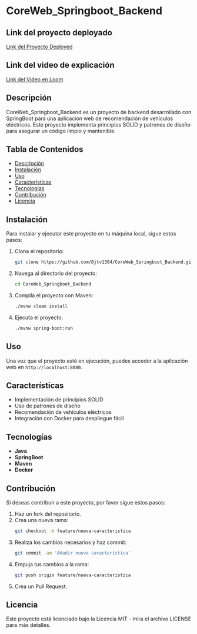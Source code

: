 # CoreWeb_Springboot_Backend

## Link del proyecto deployado
[Link del Proyecto Deployed](https://coreweb-springboot-backend.onrender.com/)

## Link del video de explicación
[Link del Video en Loom](https://www.loom.com/share/91e275a6d1f94531ad4577261a77b49d?sid=720f3dc4-8584-47e4-9b7e-c7ca7b33ff58)

## Descripción
CoreWeb_Springboot_Backend es un proyecto de backend desarrollado con SpringBoot para una aplicación web de recomendación de vehículos eléctricos. Este proyecto implementa principios SOLID y patrones de diseño para asegurar un código limpio y mantenible.

## Tabla de Contenidos
- [Descripción](#descripción)
- [Instalación](#instalación)
- [Uso](#uso)
- [Características](#características)
- [Tecnologías](#tecnologías)
- [Contribución](#contribución)
- [Licencia](#licencia)

## Instalación
Para instalar y ejecutar este proyecto en tu máquina local, sigue estos pasos:

1. Clona el repositorio:
   ```bash
   git clone https://github.com/Djtv1304/CoreWeb_Springboot_Backend.git
   ```
2. Navega al directorio del proyecto:
   ```bash
   cd CoreWeb_Springboot_Backend
   ```
3. Compila el proyecto con Maven:
   ```bash
   ./mvnw clean install
   ```
4. Ejecuta el proyecto:
   ```bash
   ./mvnw spring-boot:run
   ```

## Uso
Una vez que el proyecto esté en ejecución, puedes acceder a la aplicación web en `http://localhost:8080`.

## Características
- Implementación de principios SOLID
- Uso de patrones de diseño
- Recomendación de vehículos eléctricos
- Integración con Docker para despliegue fácil

## Tecnologías
- **Java**
- **SpringBoot**
- **Maven**
- **Docker**

## Contribución
Si deseas contribuir a este proyecto, por favor sigue estos pasos:

1. Haz un fork del repositorio.
2. Crea una nueva rama:
   ```bash
   git checkout -b feature/nueva-caracteristica
   ```
3. Realiza los cambios necesarios y haz commit:
   ```bash
   git commit -am 'Añadir nueva característica'
   ```
4. Empuja tus cambios a la rama:
   ```bash
   git push origin feature/nueva-caracteristica
   ```
5. Crea un Pull Request.

## Licencia
Este proyecto está licenciado bajo la Licencia MIT - mira el archivo LICENSE para más detalles.
